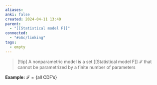 ```yaml
---
aliases: 
anki: false
created: 2024-04-11 13:40
parent:
  - "[[Statistical model F]]"
connected:
  - "#обс/linking"
tags:
  - empty
---
```


> [!tip] A nonparametric model 
is a set [[Statistical model F]] $\mathcal{F}$ that cannot be parametrized by a finite number of parameters

**Example:**
$\mathcal{F} = \{\text{all CDF's}\}$
